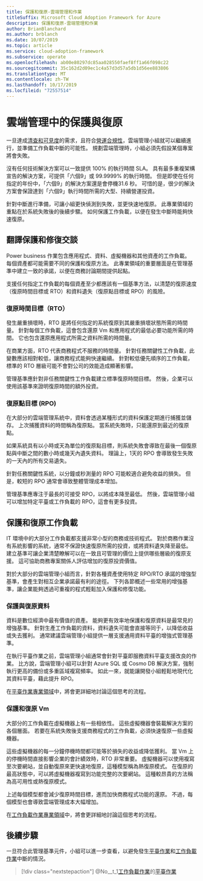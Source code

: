 ```yaml
---
title: 保護和復原-雲端管理和作業
titleSuffix: Microsoft Cloud Adoption Framework for Azure
description: 保護和復原-雲端管理和作業
author: BrianBlanchard
ms.author: brblanch
ms.date: 10/07/2019
ms.topic: article
ms.service: cloud-adoption-framework
ms.subservice: operate
ms.openlocfilehash: ab00e80297dc85aa028550faef8ff1a66f098c22
ms.sourcegitcommit: 35c162d2d09ec1c4a57d3d57a5db1d56ee883806
ms.translationtype: MT
ms.contentlocale: zh-TW
ms.lasthandoff: 10/17/2019
ms.locfileid: "72557514"
---
```

# <a name="protect-and-recover-in-cloud-management"></a>雲端管理中的保護與復原

一旦達成[清查和可見度](./inventory.md)的需求，且符合[營運合規性](./operational-compliance.md)，雲端管理小組就可以繼續進行，並準備工作負載中斷的可能性。 規劃雲端管理時，小組必須先假設某個專案將會失敗。

沒有任何技術解決方案可以一致提供 100% 的執行時間 SLA。 具有最多重複架構宣告的解決方案，可提供「六個9」或 99.9999% 的執行時間。 但是即使在任何指定的年份中，「六個9」的解決方案還是會停機31.6 秒。 可惜的是，很少的解決方案會保證達到「六個9」執行時間所需的大型、持續營運投資。

針對中斷進行準備，可讓小組更快偵測到失敗，並更快速地復原。 此專業領域的重點在於系統失敗後的後續步驟。 如何保護工作負載，以便在發生中斷時能夠快速復原。

## <a name="translating-protection-and-recovery-conversations"></a>翻譯保護和修復交談

Power business 作業包含應用程式、資料、虛擬機器和其他資產的工作負載。 每個資產都可能需要不同的保護和復原方法。 此專業領域的重要層面是在管理基準中建立一致的承諾，以便在商務討論期間提供起點。

支援任何指定工作負載的每個資產至少都應該有一個基準方法，以清楚的復原速度（復原時間目標或 RTO）和資料遺失（復原點目標或 RPO）的風險。

### <a name="recovery-time-objectives-rto"></a>復原時間目標（RTO）

發生嚴重損壞時，RTO 是將任何指定的系統復原到其嚴重損壞狀態所需的時間量。 針對每個工作負載，這會包含還原 Vm 和應用程式的最低必要功能所需的時間。 它也包含還原應用程式所需之資料所需的時間量。

在商業方面，RTO 代表商務程式不服務的時間量。 針對任務關鍵性工作負載，此變數應該相對較低，讓商務程式能夠快速繼續。 針對較低優先順序的工作負載，標準的 RTO 層級可能不會對公司的效能造成顯著影響。

管理基準應針對非任務關鍵性工作負載建立標準復原時間目標。 然後，企業可以使用該基準來證明復原時間的額外投資。

### <a name="recovery-point-objectives-rpo"></a>復原點目標 (RPO)

在大部分的雲端管理系統中，資料會透過某種形式的資料保護定期進行捕獲並儲存。 上次捕獲資料的時間稱為復原點。 當系統失敗時，只能還原到最近的復原點。

如果系統具有以小時或天為單位的復原點目標，則系統失敗會導致在最後一個復原點與中斷之間的數小時或幾天內遺失資料。 理論上，1天的 RPO 會導致發生失敗的一天內的所有交易遺失。

針對任務關鍵性系統，以分鐘或秒測量的 RPO 可能較適合避免收益的損失。 但是，較短的 RPO 通常會導致整體管理成本增加。

管理基準應專注于最長的可接受 RPO，以將成本降至最低。 然後，雲端管理小組可以增加特定平臺或工作負載的 RPO，這會有更多投資。

## <a name="protect-and-recover-workloads"></a>保護和復原工作負載

IT 環境中的大部分工作負載都支援非常小型的商務或技術程式。 對於商務作業沒有系統影響的系統，通常不保證快速復原所需的投資，或將資料遺失降至最低。 建立基準可讓企業清楚瞭解可以在一致且可管理的價位上提供哪些層級的復原支援。 這可協助商務專案關係人評估增加的復原投資價值。

對於大部分的雲端管理小組而言，針對各種資產使用特定 RPO/RTO 承諾的增強型基準，會產生對相互企業承諾最有利的途徑。 下列各節概述一些常用的增強基準，讓企業能夠透過可重複的程式輕鬆加入保護和修復功能。

### <a name="protect-and-recover-data"></a>保護與復原資料

資料是數位經濟中最有價值的資產。 能夠更有效率地保護和復原資料是最常見的增強基準。 針對生產工作負載的資料，資料遺失可能會直接等同于，以降低收益或失去獲利。 通常建議雲端管理小組提供一層支援通用資料平臺的增強式管理基準。

在執行平臺作業之前，雲端管理小組通常會針對平臺即服務資料平臺支援改良的作業。 比方說，雲端管理小組可以針對 Azure SQL 或 Cosmo DB 解決方案，強制執行更高的備份或多重區域複寫頻率。 如此一來，就能讓開發小組輕鬆地現代化其資料平臺，藉此提升 RPO。

在[平臺作業專業領域](./platform.md)中，將會更詳細地討論這個思考的流程。

### <a name="protect-and-recover-vms"></a>保護和復原 Vm

大部分的工作負載在虛擬機器上有一些相依性。 這些虛擬機器會裝載解決方案的各個層面。 若要在系統失敗後支援商務程式的工作負載，必須快速復原一些虛擬機器。

這些虛擬機器的每一分鐘停機時間都可能等於損失的收益或降低獲利。 當 Vm 上的停機時間直接影響企業的會計績效時，RTO 非常重要。 虛擬機器可以使用複寫至次要網站，並自動復原來更快速地復原，這種模型稱為熱復原模式。 在復原的最高狀態中，可以將虛擬機器複寫到功能完整的次要網站。 這種較昂貴的方法稱為高可用性或熱復原模式。

上述每個模型都會減少復原時間目標，進而加快商務程式功能的還原。 不過，每個模型也會導致雲端管理成本大幅增加。

在[工作負載作業專業領域](./workload.md)中，將會更詳細地討論這個思考的流程。

## <a name="next-steps"></a>後續步驟

一旦符合此管理基準元件，小組可以進一步查看，以避免發生[平臺作業](./platform.md)和[工作負載作業](./workload.md)中斷的情況。

> [!div class="nextstepaction"]
> @No__t_1[工作負載作業](./workload.md)的[平臺作業](./platform.md)
